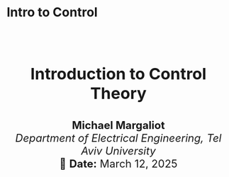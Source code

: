 #  Intro to Control

<p style="margin-top: 100px; text-align: center; font-size: 36px; font-weight: bold;">
Introduction to Control Theory
</p>

<p style="text-align: center; font-size: 24px;">
<b>Michael Margaliot</b><br>
<i>Department of Electrical Engineering, Tel Aviv University</i><br>
📅 <b>Date:</b> March 12, 2025
</p>
